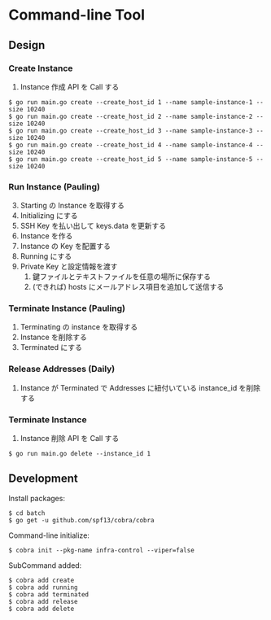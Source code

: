 # Command-line Tool
## Design
### Create Instance
1. Instance 作成 API を Call する

```
$ go run main.go create --create_host_id 1 --name sample-instance-1 --size 10240
$ go run main.go create --create_host_id 2 --name sample-instance-2 --size 10240
$ go run main.go create --create_host_id 3 --name sample-instance-3 --size 10240
$ go run main.go create --create_host_id 4 --name sample-instance-4 --size 10240
$ go run main.go create --create_host_id 5 --name sample-instance-5 --size 10240
```

### Run Instance (Pauling)
3. Starting の Instance を取得する
4. Initializing にする
5. SSH Key を払い出して keys.data を更新する
6. Instance を作る
7. Instance の Key を配置する
8. Running にする
9. Private Key と設定情報を渡す
   1. 鍵ファイルとテキストファイルを任意の場所に保存する
   2. (できれば) hosts にメールアドレス項目を追加して送信する

### Terminate Instance (Pauling)
1. Terminating の instance を取得する
2. Instance を削除する
3. Terminated にする

### Release Addresses (Daily)
1. Instance が Terminated で Addresses に紐付いている instance_id を削除する

### Terminate Instance
1. Instance 削除 API を Call する

```
$ go run main.go delete --instance_id 1
```

## Development

Install packages:
```
$ cd batch
$ go get -u github.com/spf13/cobra/cobra
```

Command-line initialize:
```
$ cobra init --pkg-name infra-control --viper=false
```

SubCommand added:
```
$ cobra add create
$ cobra add running
$ cobra add terminated
$ cobra add release
$ cobra add delete
```
